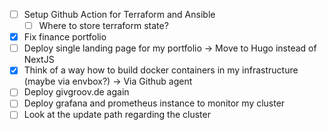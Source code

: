 - [ ] Setup Github Action for Terraform and Ansible
    - [ ] Where to store terraform state?
- [x] Fix finance portfolio
- [ ] Deploy single landing page for my portfolio
    -> Move to Hugo instead of NextJS
- [x] Think of a way how to build docker containers in my infrastructure (maybe via envbox?)
    -> Via Github agent
- [ ] Deploy givgroov.de again
- [ ] Deploy grafana and prometheus instance to monitor my cluster
- [ ] Look at the update path regarding the cluster